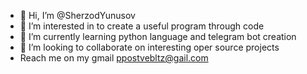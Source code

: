- 👋 Hi, I’m @SherzodYunusov
- 👀 I’m interested in to create a useful program through code
- 🌱 I’m currently learning python language and telegram bot creation
- 💞️ I’m looking to collaborate on interesting oper source projects
- Reach me on my gmail ppostvebltz@gail.com

<!---
SherzodYunusov/SherzodYunusov is a ✨ special ✨ repository because its `README.md` (this file) appears on your GitHub profile.
You can click the Preview link to take a look at your changes.
--->
